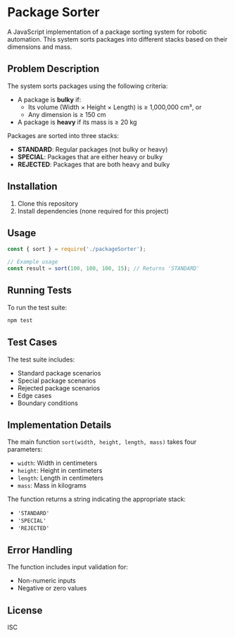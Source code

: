 # Package Sorter

A JavaScript implementation of a package sorting system for robotic automation. This system sorts packages into different stacks based on their dimensions and mass.

## Problem Description

The system sorts packages using the following criteria:

- A package is **bulky** if:
  - Its volume (Width × Height × Length) is ≥ 1,000,000 cm³, or
  - Any dimension is ≥ 150 cm
- A package is **heavy** if its mass is ≥ 20 kg

Packages are sorted into three stacks:
- **STANDARD**: Regular packages (not bulky or heavy)
- **SPECIAL**: Packages that are either heavy or bulky
- **REJECTED**: Packages that are both heavy and bulky

## Installation

1. Clone this repository
2. Install dependencies (none required for this project)

## Usage

```javascript
const { sort } = require('./packageSorter');

// Example usage
const result = sort(100, 100, 100, 15); // Returns 'STANDARD'
```

## Running Tests

To run the test suite:

```bash
npm test
```

## Test Cases

The test suite includes:
- Standard package scenarios
- Special package scenarios
- Rejected package scenarios
- Edge cases
- Boundary conditions

## Implementation Details

The main function `sort(width, height, length, mass)` takes four parameters:
- `width`: Width in centimeters
- `height`: Height in centimeters
- `length`: Length in centimeters
- `mass`: Mass in kilograms

The function returns a string indicating the appropriate stack:
- `'STANDARD'`
- `'SPECIAL'`
- `'REJECTED'`

## Error Handling

The function includes input validation for:
- Non-numeric inputs
- Negative or zero values

## License

ISC 